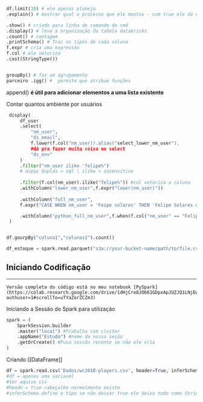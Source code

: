 ```python
df.limit(10) # ele apenas planeja
.explain() # mostrar qual o processo que ele montou - com true ele dá o plano logico

.show() # criado para linha de comando do cmd
.display() # leva a organização da tabela databricks
.count() # contagem
.printSchema() # Traz os tipos de cada coluna
f.expr # cria uma expressão
f.col # ele vetoriza
.cast(StringType()) 


groupBy() # faz um agrupamento
parceiro .igg() #  permite que atribue funções
```
append() **é útil para adicionar elementos a uma lista existente**

 Contar quantos ambiente por usuários  

``` python
 display(
	 df_user
	 .select(
		 "nm_user",
		 "ds_email",
		 f.lower(f.col("nm_user)).alias("select_lower_nm_user"),
		 #dá pra fazer muita coisa no select
		 "ds_env"
	 )
	 .filter("nm_user ilike 'felipe%") 
	 # aspas duplas = sql | ilike = insensitive
	 
	 .filter(f.col(nm_user).ilike("felipe%")) #col vetoriza a coluna
	 .withColumn("lower_nm_user",f.expr("lower(nm_user)")) 
	 
	 .withColumn("full_nm_user",
	 f.expr("CASE WHEN nm_user = 'Feipe solares' THEN 'Felipe Solares da Silva' ELSE nm_user END") 

	 .withColumn("python_full_nm_user",f.when(f.col("nm_user" == "Felipe Solares", "Felipe Solares da Silva")).otherwise(f.col("nm_user")))
 )
 ```

 ```python

df.gourpBy("coluna1","colunas2").count()

df_estoque = spark.read.parquet("s3a://your-bucket-name/path/to/file.csv")


```
## Iniciando Codificação
-------------------------------
	Versão completa do código está no meu notebook [PySpark](https://colab.research.google.com/drive/1dHjCre8JO661GDpxApJUZJQ1LNjEw6w1?authuser=1#scrollTo=uTYaZorZCZm3)

Iniciando a Sessão do Spark para utilização

```python
spark = (
    SparkSession.builder
    .master("local") #Trabalha com cluster
    .appName("Estudo") #nome da nossa seção
    .getOrCreate() #Puxa sessão recente se não ele cria
)
```

Criando [[DataFrame]]
```python
df = spark.read.csv('Dados/wc2018-players.csv', header=True, inferSchema=True) 
#df = apenas uma variavel
#ler aquivo csv
#heade = true cabeçalho normalmente existe
#inferSchema define o tipo se não deixar true ele deixa tudo como String
```